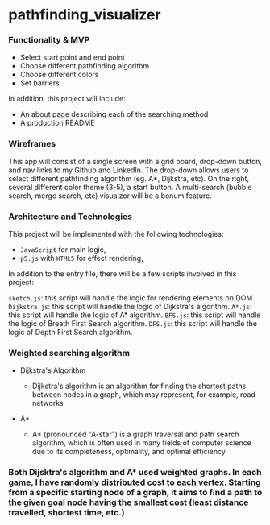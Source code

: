 # pathfinding_visualizer

### Functionality & MVP
* Select start point and end point
* Choose different pathfinding algorithm
* Choose different colors 
* Set barriers

In addition, this project will include:
* An about page describing each of the searching method
* A production README

### Wireframes 

This app will consist of a single screen with a grid board, drop-down button, and nav links to my Github and LinkedIn. 
The drop-down allows users to select different pathfinding algorithm (eg. A*, Dijkstra, etc). On the right, several different 
color theme (3-5), a start button. A multi-search (bubble search, merge search, etc) visualzor will be a bonum feature.

### Architecture and Technologies
This project will be implemented with the following technologies:
* `JavaScript` for main logic,
* `p5.js` with `HTML5` for effect rendering,

In addition to the entry file, there will be a few scripts involved in this project:

`sketch.js`: this script will handle the logic for rendering elements on DOM.
`Dijkstra.js`: this script will handle the logic of Dijkstra's algorithm.
`A*.js`: this script will handle the logic of A* algorithm.
`BFS.js`: this script will handle the logic of Breath First Search algorithm.
`DFS.js`: this script will handle the logic of Depth First Search algorithm.

### Weighted searching algorithm

* Dijkstra's Algorithm
  * Dijkstra's algorithm is an algorithm for finding the shortest paths between nodes in a graph, which may represent, for example, road networks

* A* 
  *  A* (pronounced "A-star") is a graph traversal and path search algorithm, which is often used in many fields of computer science due to its completeness, optimality, and optimal efficiency.
 
### Both Dijsktra's algorithm and A* used weighted graphs. In each game, I have randomly distributed cost to each vertex. Starting from a specific starting node of a graph, it aims to find a path to the given goal node having the smallest cost (least distance travelled, shortest time, etc.)


 
